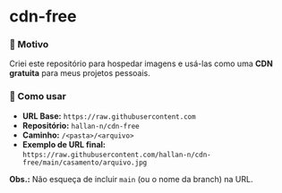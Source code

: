 # cdn-free

### 📌 Motivo
Criei este repositório para hospedar imagens e usá-las como uma **CDN gratuita** para meus projetos pessoais.

### 🚀 Como usar
- **URL Base:** `https://raw.githubusercontent.com`
- **Repositório:** `hallan-n/cdn-free`
- **Caminho:** `/<pasta>/<arquivo>`
- **Exemplo de URL final:**  
  `https://raw.githubusercontent.com/hallan-n/cdn-free/main/casamento/arquivo.jpg`

**Obs.:** Não esqueça de incluir `main` (ou o nome da branch) na URL.

